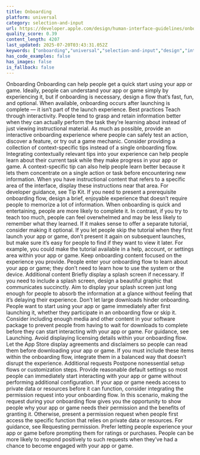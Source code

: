 ```yaml
---
title: Onboarding
platform: universal
category: selection-and-input
url: https://developer.apple.com/design/human-interface-guidelines/onboarding
quality_score: 0.39
content_length: 4207
last_updated: 2025-07-20T03:43:31.052Z
keywords: ["onboarding","universal","selection-and-input","design","interface","system"]
has_code_examples: false
has_images: false
is_fallback: false
---
```


Onboarding Onboarding can help people get a quick start using your app or game. Ideally, people can understand your app or game simply by experiencing it, but if onboarding is necessary, design a flow that’s fast, fun, and optional. When available, onboarding occurs after launching is complete — it isn’t part of the launch experience. Best practices Teach through interactivity. People tend to grasp and retain information better when they can actually perform the task they’re learning about instead of just viewing instructional material. As much as possible, provide an interactive onboarding experience where people can safely test an action, discover a feature, or try out a game mechanic. Consider providing a collection of context-specific tips instead of a single onboarding flow. Integrating contextually relevant tips into your experience can help people learn about their current task while they make progress in your app or game. A context-specific tip can also help people learn better because it lets them concentrate on a single action or task before encountering new information. When you have instructional content that refers to a specific area of the interface, display these instructions near that area. For developer guidance, see Tip Kit. If you need to present a prerequisite onboarding flow, design a brief, enjoyable experience that doesn’t require people to memorize a lot of information. When onboarding is quick and entertaining, people are more likely to complete it. In contrast, if you try to teach too much, people can feel overwhelmed and may be less likely to remember what they learned. If it makes sense to offer a separate tutorial, consider making it optional. If you let people skip the tutorial when they first launch your app or game, don’t present it again on subsequent launches, but make sure it’s easy for people to find if they want to view it later. For example, you could make the tutorial available in a help, account, or settings area within your app or game. Keep onboarding content focused on the experience you provide. People enter your onboarding flow to learn about your app or game; they don’t need to learn how to use the system or the device. Additional content Briefly display a splash screen if necessary. If you need to include a splash screen, design a beautiful graphic that communicates succinctly. Aim to display your splash screen just long enough for people to absorb the information at a glance without feeling that it’s delaying their experience. Don’t let large downloads hinder onboarding. People want to start using your app or game immediately after first launching it, whether they participate in an onboarding flow or skip it. Consider including enough media and other content in your software package to prevent people from having to wait for downloads to complete before they can start interacting with your app or game. For guidance, see Launching. Avoid displaying licensing details within your onboarding flow. Let the App Store display agreements and disclaimers so people can read them before downloading your app or game. If you must include these items within the onboarding flow, integrate them in a balanced way that doesn’t disrupt the experience. Additional requests Postpone nonessential setup flows or customization steps. Provide reasonable default settings so most people can immediately start interacting with your app or game without performing additional configuration. If your app or game needs access to private data or resources before it can function, consider integrating the permission request into your onboarding flow. In this scenario, making the request during your onboarding flow gives you the opportunity to show people why your app or game needs their permission and the benefits of granting it. Otherwise, present a permission request when people first access the specific function that relies on private data or resources. For guidance, see Requesting permission. Prefer letting people experience your app or game before prompting them for ratings or purchases. People can be more likely to respond positively to such requests when they’ve had a chance to become engaged with your app or game.